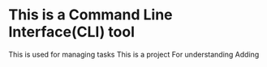 # This is a Command Line Interface(CLI) tool
This is used for managing tasks
This is a project
For understanding
Adding
